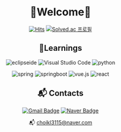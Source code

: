 <div align="center">


# 👋Welcome👋

[![Hits](https://hits.seeyoufarm.com/api/count/incr/badge.svg?url=https%3A%2F%2Fgithub.com%2Fyknlwca&count_bg=%2379C83D&title_bg=%23555555&icon=&icon_color=%23E7E7E7&title=Visited&edge_flat=false)](https://hits.seeyoufarm.com)
[![Solved.ac
프로필](http://mazassumnida.wtf/api/mini/generate_badge?boj=yknlwca)](https://solved.ac/yknlwca)



## 💪Learnings
![eclipseide](https://img.shields.io/badge/eclipseide-000000.svg?&style=for-the-badge&logo=eclipseide&logoColor=white)
![Visual Studio Code](https://img.shields.io/badge/VSC-000000.svg?&style=for-the-badge&logo=Visual%20Studio%20Code&logoColor=white)
![python](https://img.shields.io/badge/python-000000.svg?&style=for-the-badge&logo=python&logoColor=white)

![spring](https://img.shields.io/badge/spring-000000.svg?&style=for-the-badge&logo=spring&logoColor=white)
![springboot](https://img.shields.io/badge/springboot-000000.svg?&style=for-the-badge&logo=springboot&logoColor=white)
![vue.js](https://img.shields.io/badge/vue.js-000000.svg?&style=for-the-badge&logo=vue.js&logoColor=white)
![react](https://img.shields.io/badge/react-000000.svg?&style=for-the-badge&logo=react&logoColor=white)

## :mailbox_with_mail: Contacts
[![Gmail Badge](https://img.shields.io/badge/Gmail-d14836?style=flat-square&logo=Gmail&logoColor=white&link=mailto:choikwanglim3115@gmail.com)](mailto:choikwanglim3115@gmail.com)
[![Naver Badge](https://img.shields.io/badge/Naver-03C75A?style=flat-square&logo=Naver&logoColor=white&link=mailto:choikl3115@naver.com)](mailto:choikl3115@naver.com)

:mailbox_with_mail: choikl3115@naver.com

</div>
